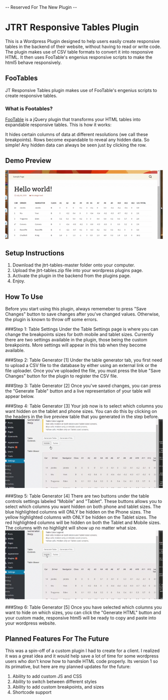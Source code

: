 -- Reserved For The New Plugin --

# JTRT Responsive Tables Plugin
This is a Wordpress Plugin designed to help users easily create responsive tables in the backend of their website, without having to read or write code. The plugin makes use of CSV table formats to convert it into responsive HTML. It then uses FooTable's engenius responsive scripts to make the html5 behave responsively. 

## FooTables
JT Responsive Tables plugin makes use of FooTable's engenius scripts to create responsive tables. 

### What is Footables?
[FooTable](https://github.com/fooplugins/FooTable/blob/V2/README.md) is a jQuery plugin that transforms your HTML tables into expandable responsive tables. This is how it works:

It hides certain columns of data at different resolutions (we call these breakpoints).
Rows become expandable to reveal any hidden data.
So simple! Any hidden data can always be seen just by clicking the row.

## Demo Preview
![](docs/gif2.gif)

## Setup Instructions
1. Download the jtrt-tables-master folder onto your computer.
2. Upload the jtrt-tables.zip file into your wordpress plugins page.
3. Activate the plugin in the backend from the plugins page. 
4. Enjoy.

## How To Use
Before you start using this plugin, always rememeber to press "Save Changes" button to save changes after you've changed values. Otherwise, the plugin is known to throw off some errors. 

###Step 1: Table Settings
Under the Table Settings page is where you can change the breakpoints sizes for both mobile and tablet sizes. Currently there are two settings available in the plugin, those being the custom breakpoints. More settings will appear in this tab when they become available.

###Step 2: Table Generator [1]
Under the table generator tab, you first need to upload a CSV file to the database by either using an external link or the file uploader. Once you've uploaded the file, you must press the blue "Save Changes" button for the plugin to register the CSV file. 

###Step 3: Table Generator [2]
Once you've saved changes, you can press the "Generate Table" button and a live representation of your table will appear below. 

###Step 4: Table Generator [3]
Your job now is to select which columns you want hidden on the tablet and phone sizes. You can do this by clicking on the headers in the live preview table that you generated in the step before.
![](docs/gif1.gif)

###Step 5: Table Generator [4]
There are two buttons under the table controls settings labeled "Mobile" and "Tablet". These buttons allows you to select which columns you want hidden on both phone and tablet sizes. The blue highlighted columns will ONLY be hidden on the Phone sizes. The yellow highlighted columns with ONLY be hidden on the Tablet sizes. The red highlighted columns will be hidden on both the Tablet and Mobile sizes. The columns with no highlight will show up no matter what size. 
![](docs/gif3.gif)

###Step 6: Table Generator [5]
Once you have selected which columns you want to hide on which sizes, you can click the "Generate HTML" button and your custom made, responsive html5 will be ready to copy and paste into your wordpress website. 

## Planned Features For The Future
This was a spin-off of a custom plugin I had to create for a client. I realized it was a great idea and it would help save a lot of time for some wordpress users who don't know how to handle HTML code properly. Its version 1 so its primative, but here are my planned updates for the future:

1. Ability to add custom JS and CSS
2. Ability to switch between different styles
3. Ability to add custom breakpoints, and sizes
4. Shortcode support

